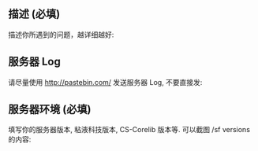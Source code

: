 ## 描述 (必填)
描述你所遇到的问题，越详细越好:

## 服务器 Log
请尽量使用 http://pastebin.com/ 发送服务器 Log, 不要直接发:

## 服务器环境 (必填)
填写你的服务器版本, 粘液科技版本, CS-Corelib 版本等. 可以截图 /sf versions 的内容:
